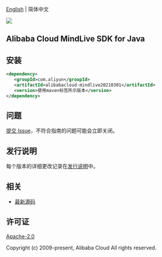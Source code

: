 [English](README.md) | 简体中文

![](https://aliyunsdk-pages.alicdn.com/icons/AlibabaCloud.svg)

## Alibaba Cloud MindLive SDK for Java

## 安装

```xml
<dependency>
   <groupId>com.aliyun</groupId>
   <artifactId>alibabacloud-mindlive20210301</artifactId>
   <version>使用maven标签所示版本</version>
</dependency>
```

## 问题

[提交 Issue](https://github.com/aliyun/alibabacloud-java-async-sdk/issues/new)，不符合指南的问题可能会立即关闭。

## 发行说明

每个版本的详细更改记录在[发行说明](./ChangeLog.txt)中。

## 相关

- [最新源码](https://github.com/aliyun/alibabacloud-async-java-sdk/)

## 许可证

[Apache-2.0](http://www.apache.org/licenses/LICENSE-2.0)

Copyright (c) 2009-present, Alibaba Cloud All rights reserved.
